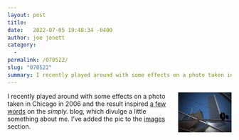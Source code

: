 ```yaml
---
layout: post
title:  
date:   2022-07-05 19:48:34 -0400
author: joe jenett
category:
  -  
permalink: /070522/
slug: "070522"
summary: I recently played around with some effects on a photo taken in Chicago in 2006 and the result inspired a few words
---
```

<a href="https://simply.joejenett.com/way-up-there/" title="way up there"><img style="position:relative;float:right;margin:0 0 24px 8px;" src="/images/thumbs/thumb_upthere.jpg" width="120" alt="way up there"></a>I recently played around with some effects on a photo taken in Chicago in 2006 and the result inspired <a href="https://simply.joejenett.com/way-up-there/" title="way up there">a few words</a> on the <em>simply.</em> blog, which divulge a little something about me. I’ve added the pic to the <a href="/images/">images</a> section.